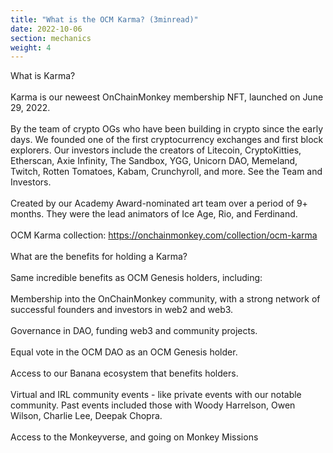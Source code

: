 ```yaml
---
title: "What is the OCM Karma? (3minread)"
date: 2022-10-06
section: mechanics
weight: 4
---
```

What is Karma?
\
\
Karma is our neweest OnChainMonkey membership NFT, launched on June 29, 2022.
\
\
By the team of crypto OGs who have been building in crypto since the early days. We founded one of the first cryptocurrency exchanges and first block explorers. Our investors include the creators of Litecoin, CryptoKitties, Etherscan, Axie Infinity, The Sandbox, YGG, Unicorn DAO, Memeland, Twitch, Rotten Tomatoes, Kabam, Crunchyroll, and more. See the Team and Investors. 
\
\
Created by our Academy Award-nominated art team over a period of 9+ months. They were the lead animators of Ice Age, Rio, and Ferdinand.
\
\
OCM Karma collection: https://onchainmonkey.com/collection/ocm-karma
\
\
What are the benefits for holding a Karma?
\
\
Same incredible benefits as OCM Genesis holders, including: 
\
\
Membership into the OnChainMonkey community, with a strong network of successful founders and investors in web2 and web3.
\
\
Governance in DAO, funding web3 and community projects.
\
\
Equal vote in the OCM DAO as an OCM Genesis holder.
\
\
Access to our Banana ecosystem that benefits holders.
\
\
Virtual and IRL community events - like private events with our notable community. Past events included those with Woody Harrelson, Owen Wilson, Charlie Lee, Deepak Chopra.
\
\
Access to the Monkeyverse, and going on Monkey Missions 

